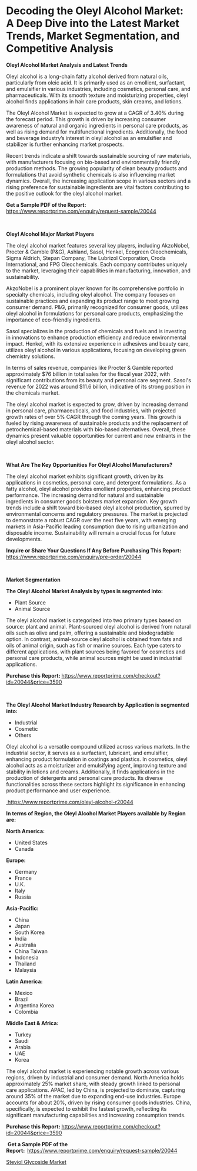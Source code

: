 <p><h1>Decoding the Oleyl Alcohol Market: A Deep Dive into the Latest Market Trends, Market Segmentation, and Competitive Analysis</h1></p><p><strong>Oleyl Alcohol Market Analysis and Latest Trends</strong></p>
<p><p>Oleyl alcohol is a long-chain fatty alcohol derived from natural oils, particularly from oleic acid. It is primarily used as an emollient, surfactant, and emulsifier in various industries, including cosmetics, personal care, and pharmaceuticals. With its smooth texture and moisturizing properties, oleyl alcohol finds applications in hair care products, skin creams, and lotions.</p><p>The Oleyl Alcohol Market is expected to grow at a CAGR of 3.40% during the forecast period. This growth is driven by increasing consumer awareness of natural and organic ingredients in personal care products, as well as rising demand for multifunctional ingredients. Additionally, the food and beverage industry’s interest in oleyl alcohol as an emulsifier and stabilizer is further enhancing market prospects.</p><p>Recent trends indicate a shift towards sustainable sourcing of raw materials, with manufacturers focusing on bio-based and environmentally friendly production methods. The growing popularity of clean beauty products and formulations that avoid synthetic chemicals is also influencing market dynamics. Overall, the increasing application scope in various sectors and a rising preference for sustainable ingredients are vital factors contributing to the positive outlook for the oleyl alcohol market.</p></p>
<p><strong>Get a Sample PDF of the Report:&nbsp;</strong> <a href="https://www.reportprime.com/enquiry/request-sample/20044?utm_campaign=2948&utm_medium=2&utm_source=Github&utm_content=ia&utm_term=18032025&utm_id=oleyl-alcohol">https://www.reportprime.com/enquiry/request-sample/20044</a></p>
<p>&nbsp;</p>
<p><strong>Oleyl Alcohol Major Market Players</strong></p>
<p><p>The oleyl alcohol market features several key players, including AkzoNobel, Procter & Gamble (P&G), Ashland, Sasol, Henkel, Ecogreen Oleochemicals, Sigma Aldrich, Stepan Company, The Lubrizol Corporation, Croda International, and FPG Oleochemicals. Each company contributes uniquely to the market, leveraging their capabilities in manufacturing, innovation, and sustainability.</p><p>AkzoNobel is a prominent player known for its comprehensive portfolio in specialty chemicals, including oleyl alcohol. The company focuses on sustainable practices and expanding its product range to meet growing consumer demand. P&G, primarily recognized for consumer goods, utilizes oleyl alcohol in formulations for personal care products, emphasizing the importance of eco-friendly ingredients. </p><p>Sasol specializes in the production of chemicals and fuels and is investing in innovations to enhance production efficiency and reduce environmental impact. Henkel, with its extensive experience in adhesives and beauty care, utilizes oleyl alcohol in various applications, focusing on developing green chemistry solutions. </p><p>In terms of sales revenue, companies like Procter & Gamble reported approximately $76 billion in total sales for the fiscal year 2022, with significant contributions from its beauty and personal care segment. Sasol's revenue for 2022 was around $11.6 billion, indicative of its strong position in the chemicals market.</p><p>The oleyl alcohol market is expected to grow, driven by increasing demand in personal care, pharmaceuticals, and food industries, with projected growth rates of over 5% CAGR through the coming years. This growth is fueled by rising awareness of sustainable products and the replacement of petrochemical-based materials with bio-based alternatives. Overall, these dynamics present valuable opportunities for current and new entrants in the oleyl alcohol sector.</p></p>
<p>&nbsp;</p>
<p><strong>What Are The Key Opportunities For Oleyl Alcohol Manufacturers?</strong></p>
<p><p>The oleyl alcohol market exhibits significant growth, driven by its applications in cosmetics, personal care, and detergent formulations. As a fatty alcohol, oleyl alcohol provides emollient properties, enhancing product performance. The increasing demand for natural and sustainable ingredients in consumer goods bolsters market expansion. Key growth trends include a shift toward bio-based oleyl alcohol production, spurred by environmental concerns and regulatory pressures. The market is projected to demonstrate a robust CAGR over the next five years, with emerging markets in Asia-Pacific leading consumption due to rising urbanization and disposable income. Sustainability will remain a crucial focus for future developments.</p></p>
<p><strong>Inquire or Share Your Questions If Any Before Purchasing This Report:</strong> <a href="https://www.reportprime.com/enquiry/pre-order/20044?utm_campaign=2948&utm_medium=2&utm_source=Github&utm_content=ia&utm_term=18032025&utm_id=oleyl-alcohol">https://www.reportprime.com/enquiry/pre-order/20044</a></p>
<p>&nbsp;</p>
<p><strong>Market Segmentation</strong></p>
<p><strong>The Oleyl Alcohol Market Analysis by types is segmented into:</strong></p>
<p><ul><li>Plant Source</li><li>Animal Source</li></ul></p>
<p><p>The oleyl alcohol market is categorized into two primary types based on source: plant and animal. Plant-sourced oleyl alcohol is derived from natural oils such as olive and palm, offering a sustainable and biodegradable option. In contrast, animal-source oleyl alcohol is obtained from fats and oils of animal origin, such as fish or marine sources. Each type caters to different applications, with plant sources being favored for cosmetics and personal care products, while animal sources might be used in industrial applications.</p></p>
<p><strong>Purchase this Report:&nbsp;</strong><a href="https://www.reportprime.com/checkout?id=20044&price=3590&utm_campaign=2948&utm_medium=2&utm_source=Github&utm_content=ia&utm_term=18032025&utm_id=oleyl-alcohol">https://www.reportprime.com/checkout?id=20044&price=3590</a></p>
<p>&nbsp;</p>
<p><strong>The Oleyl Alcohol Market Industry Research by Application is segmented into:</strong></p>
<p><ul><li>Industrial</li><li>Cosmetic</li><li>Others</li></ul></p>
<p><p>Oleyl alcohol is a versatile compound utilized across various markets. In the industrial sector, it serves as a surfactant, lubricant, and emulsifier, enhancing product formulation in coatings and plastics. In cosmetics, oleyl alcohol acts as a moisturizer and emulsifying agent, improving texture and stability in lotions and creams. Additionally, it finds applications in the production of detergents and personal care products. Its diverse functionalities across these sectors highlight its significance in enhancing product performance and user experience.</p></p>
<p><a href="https://www.reportprime.com/oleyl-alcohol-r20044?utm_campaign=2948&utm_medium=2&utm_source=Github&utm_content=ia&utm_term=18032025&utm_id=oleyl-alcohol">&nbsp;https://www.reportprime.com/oleyl-alcohol-r20044</a></p>
<p><strong>In terms of Region, the Oleyl Alcohol Market Players available by Region are:</strong></p>
<p>
    <p> <strong> North America: </strong>
        <ul>
            <li>United States</li>
            <li>Canada</li>
        </ul>
        </p> 
    <p> <strong> Europe: </strong>
        <ul>
            <li>Germany</li>
            <li>France</li>
            <li>U.K.</li>
            <li>Italy</li>
            <li>Russia</li>
        </ul>
        </p> 
    <p> <strong> Asia-Pacific: </strong>
        <ul>
            <li>China</li>
            <li>Japan</li>
            <li>South Korea</li>
            <li>India</li>
            <li>Australia</li>
            <li>China Taiwan</li>
            <li>Indonesia</li>
            <li>Thailand</li>
            <li>Malaysia</li>
        </ul>
        </p> 
    <p> <strong> Latin America: </strong>
        <ul>
            <li>Mexico</li>
            <li>Brazil</li>
            <li>Argentina Korea</li>
            <li>Colombia</li>
        </ul>
        </p> 
    <p> <strong> Middle East & Africa: </strong>
        <ul>
            <li>Turkey</li>
            <li>Saudi</li>
            <li>Arabia</li>
            <li>UAE</li>
            <li>Korea</li>
        </ul>
    </p>
    </p>
<p><p>The oleyl alcohol market is experiencing notable growth across various regions, driven by industrial and consumer demand. North America holds approximately 25% market share, with steady growth linked to personal care applications. APAC, led by China, is projected to dominate, capturing around 35% of the market due to expanding end-use industries. Europe accounts for about 20%, driven by rising consumer goods industries. China, specifically, is expected to exhibit the fastest growth, reflecting its significant manufacturing capabilities and increasing consumption trends.</p></p>
<p><strong>Purchase this Report: </strong><a href="https://www.reportprime.com/checkout?id=20044&price=3590&utm_campaign=2948&utm_medium=2&utm_source=Github&utm_content=ia&utm_term=18032025&utm_id=oleyl-alcohol">https://www.reportprime.com/checkout?id=20044&price=3590</a></p>
<p>&nbsp;<strong>Get a Sample PDF of the Report:&nbsp;&nbsp;</strong><a href="https://www.reportprime.com/enquiry/request-sample/20044?utm_campaign=2948&utm_medium=2&utm_source=Github&utm_content=ia&utm_term=18032025&utm_id=oleyl-alcohol">https://www.reportprime.com/enquiry/request-sample/20044</a></p>
<p><strong></strong></p>
<p><p><a href="https://github.com/sadimsamid/Market-Research-Report-List-1/blob/main/steviol-glycoside-market.md?utm_campaign=2948&utm_medium=2&utm_source=Github&utm_content=ia&utm_term=18032025&utm_id=oleyl-alcohol">Steviol Glycoside Market</a></p></p>